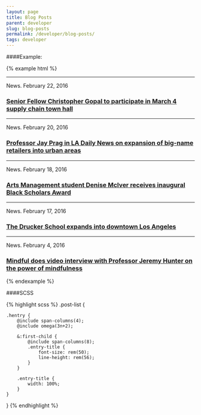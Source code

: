 ```yaml
---
layout: page
title: Blog Posts
parent: developer
slug: blog-posts
permalink: /developer/blog-posts/
tags: developer
---
```


####Example:

{% example html %}
<section class="post-list">
    <article class="hentry">
        <hr>
        <div class="h4">News. February 22, 2016</div>
        <h3 class="hug entry-title"><a href="#">Senior Fellow Christopher Gopal to participate in March 4 supply chain town hall</a></h3>
    </article>
    <article class="hentry">
        <hr>
        <div class="h4">News. February 20, 2016</div>
        <h3 class="hug entry-title"><a href="#">Professor Jay Prag in LA Daily News on expansion of big-name retailers into urban areas</a></h3>
    </article>
    <article class="hentry">
        <hr>
        <div class="h4">News. February 18, 2016</div>
        <h3 class="hug entry-title"><a href="#">Arts Management student Denise McIver receives inaugural Black Scholars Award</a></h3>
    </article>
    <article class="hentry">
        <hr>
        <div class="h4">News. February 17, 2016</div>
        <h3 class="hug entry-title"><a href="#">The Drucker School expands into downtown Los Angeles</a></h3>
    </article>
    <article class="hentry">
        <hr>
        <div class="h4">News. February 4, 2016</div>
        <h3 class="hug entry-title"><a href="#">Mindful does video interview with Professor Jeremy Hunter on the power of mindfulness</a></h3>
    </article>
</section>
{% endexample %}

####SCSS

{% highlight scss %}
.post-list {

    .hentry {
        @include span-columns(4);
        @include omega(3n+2);

        &:first-child {
            @include span-columns(8);
            .entry-title {
                font-size: rem(50);
                line-height: rem(56);
            }
        }

        .entry-title {
            width: 100%;
        }
    }
}
{% endhighlight %}
